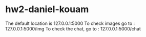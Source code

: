 # hw2-daniel-kouam
The default location is 127.0.0.1:5000
To check images go to : 127.0.0.1:5000/img
To check the chat, go to : 127.0.0.1:5000/chat
